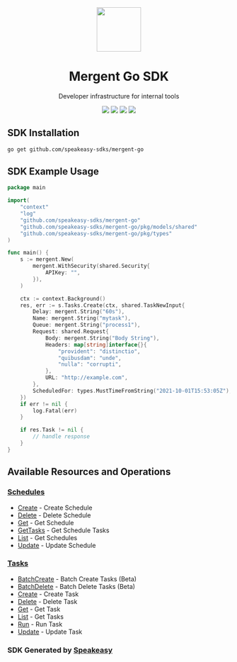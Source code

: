 <div align="center">
    <picture>
        <source srcset="https://user-images.githubusercontent.com/6267663/228782760-eae443cd-8197-4667-91f5-656d90633db1.svg" media="(prefers-color-scheme: dark)" width="100">
        <img src="https://user-images.githubusercontent.com/6267663/228782746-c33cbcc8-4767-42c8-9a50-af6552703414.svg" width="100">
    </picture>
    <h1>Mergent Go SDK</h1>
   <p>Developer infrastructure for internal tools</p>
   <a href="https://docs.mergent.co/"><img src="https://img.shields.io/static/v1?label=Docs&message=API Ref&color=000&style=for-the-badge" /></a>
   <a href="https://github.com/speakeasy-sdks/mergent-go/actions"><img src="https://img.shields.io/github/actions/workflow/status/speakeasy-sdks/mergent-go/speakeasy_sdk_generation.yml?style=for-the-badge" /></a>
  <a href="https://opensource.org/licenses/MIT"><img src="https://img.shields.io/badge/License-MIT-blue.svg?style=for-the-badge" /></a>
  <a href="https://github.com/speakeasy-sdks/mergent-go/releases"><img src="https://img.shields.io/github/v/release/speakeasy-sdks/mergent-go?sort=semver&style=for-the-badge" /></a>
</div>

<!-- Start SDK Installation -->
## SDK Installation

```bash
go get github.com/speakeasy-sdks/mergent-go
```
<!-- End SDK Installation -->

## SDK Example Usage
<!-- Start SDK Example Usage -->
```go
package main

import(
	"context"
	"log"
	"github.com/speakeasy-sdks/mergent-go"
	"github.com/speakeasy-sdks/mergent-go/pkg/models/shared"
	"github.com/speakeasy-sdks/mergent-go/pkg/types"
)

func main() {
    s := mergent.New(
        mergent.WithSecurity(shared.Security{
            APIKey: "",
        }),
    )

    ctx := context.Background()
    res, err := s.Tasks.Create(ctx, shared.TaskNewInput{
        Delay: mergent.String("60s"),
        Name: mergent.String("mytask"),
        Queue: mergent.String("process1"),
        Request: shared.Request{
            Body: mergent.String("Body String"),
            Headers: map[string]interface{}{
                "provident": "distinctio",
                "quibusdam": "unde",
                "nulla": "corrupti",
            },
            URL: "http://example.com",
        },
        ScheduledFor: types.MustTimeFromString("2021-10-01T15:53:05Z"),
    })
    if err != nil {
        log.Fatal(err)
    }

    if res.Task != nil {
        // handle response
    }
}
```
<!-- End SDK Example Usage -->

<!-- Start SDK Available Operations -->
## Available Resources and Operations


### [Schedules](docs/schedules/README.md)

* [Create](docs/schedules/README.md#create) - Create Schedule
* [Delete](docs/schedules/README.md#delete) - Delete Schedule
* [Get](docs/schedules/README.md#get) - Get Schedule
* [GetTasks](docs/schedules/README.md#gettasks) - Get Schedule Tasks
* [List](docs/schedules/README.md#list) - Get Schedules
* [Update](docs/schedules/README.md#update) - Update Schedule

### [Tasks](docs/tasks/README.md)

* [BatchCreate](docs/tasks/README.md#batchcreate) - Batch Create Tasks (Beta)
* [BatchDelete](docs/tasks/README.md#batchdelete) - Batch Delete Tasks (Beta)
* [Create](docs/tasks/README.md#create) - Create Task
* [Delete](docs/tasks/README.md#delete) - Delete Task
* [Get](docs/tasks/README.md#get) - Get Task
* [List](docs/tasks/README.md#list) - Get Tasks
* [Run](docs/tasks/README.md#run) - Run Task
* [Update](docs/tasks/README.md#update) - Update Task
<!-- End SDK Available Operations -->

### SDK Generated by [Speakeasy](https://docs.speakeasyapi.dev/docs/using-speakeasy/client-sdks)
